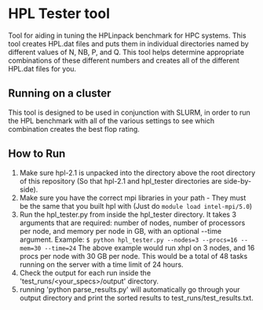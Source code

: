 # HPL Tester tool
Tool for aiding in tuning the HPLinpack benchmark for HPC systems. This tool creates HPL.dat files and puts them in individual directories named by different values of N, NB, P, and Q. This tool helps determine appropriate combinations of these different numbers and creates all of the different HPL.dat files for you.

## Running on a cluster
This tool is designed to be used in conjunction with  SLURM, in order to run the HPL benchmark with all of the various settings to see which combination creates the best flop rating.

## How to Run
1. Make sure hpl-2.1 is unpacked into the directory above the root directory of this repository (So that hpl-2.1 and hpl_tester directories are side-by-side).
2. Make sure you have the correct mpi libraries in your path - They must be the same that you built hpl with (Just do `module load intel-mpi/5.0`)
3. Run the hpl_tester.py from inside the hpl_tester directory. It takes 3 arguments that are required: number of nodes, number of processors per node, and memory per node in GB, with an optional --time argument.
  Example:
  ```$ python hpl_tester.py --nodes=3 --procs=16 --mem=30 --time=24```
  The above example would run xhpl on 3 nodes, and 16 procs per node with 30 GB per node. This would be a total of 48 tasks running on the server with a time limit of 24 hours.
4. Check the output for each run inside the 'test_runs/<your_specs>/output' directory.
5. running 'python parse_results.py' will automatically go through your output directory and print the sorted results to test_runs/test_results.txt.
